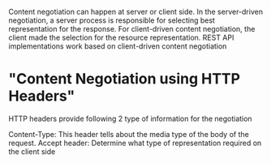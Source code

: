 Content negotiation can happen at server or client side.
  In the server-driven negotiation, a server process is responsible for selecting best representation for the response.
  For client-driven content negotiation, the client made the selection for the resource representation.
  REST API implementations work based on client-driven content negotiation
  
"Content Negotiation using HTTP Headers"
========================================

HTTP headers provide following 2 type of information for the negotiation

Content-Type: This header tells about the media type of the body of the request.
Accept header: Determine what type of representation required on the client side

 
